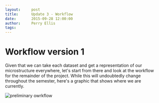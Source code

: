 ```yaml
---
layout:     post
title:      Update 3 - Workflow
date:       2015-09-28 12:00:00
author:     Perry Ellis
tags: 	
---
```


<!-- Start Writing Below in Markdown -->

# Workflow version 1
Given that we can take each dataset and get a representation of our microstructure everywhere, let's start from there and look at the workflow for the remainder of the project.  While this will undoubtedly change throughout the semester, here's a graphic that shows where we are currently.

![preliminary owrkflow](/MIC-Active-Nematics-Torus/img/post4/workflow.PNG)









